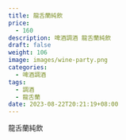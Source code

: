 ```yaml
---
title: 龍舌蘭純飲
price:
  - 160
description: 啤酒調酒 龍舌蘭純飲
draft: false
weight: 106
image: images/wine-party.png
categories:
  - 啤酒調酒
tags:
  - 調酒
  - 龍舌蘭
date: 2023-08-22T20:21:19+08:00
---
```


 龍舌蘭純飲
